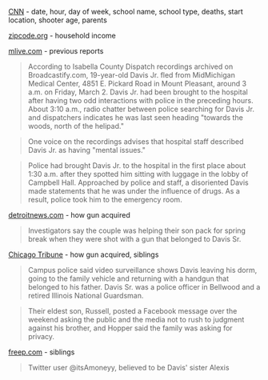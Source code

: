 [CNN](https://www.cnn.com/2018/03/02/us/central-michigan-university-shots-fired/index.html) - date, hour, day of week, school name, school type, deaths, start location, shooter age, parents

[zipcode.org](http://zipcode.org/city/MI/MOUNTPLEASANT) - household income

[mlive.com](http://www.mlive.com/news/bay-city/index.ssf/2018/03/cmu_shooter_james_davis_had_fl.html) - previous reports

> According to Isabella County Dispatch recordings archived on Broadcastify.com, 19-year-old Davis Jr. fled from MidMichigan Medical Center, 4851 E. Pickard Road in Mount Pleasant, around 3 a.m. on Friday, March 2. Davis Jr. had been brought to the hospital after having two odd interactions with police in the preceding hours.
> About 3:10 a.m., radio chatter between police searching for Davis Jr. and dispatchers indicates he was last seen heading "towards the woods, north of the helipad."

> One voice on the recordings advises that hospital staff described Davis Jr. as having "mental issues."

> Police had brought Davis Jr. to the hospital in the first place about 1:30 a.m. after they spotted him sitting with luggage in the lobby of Campbell Hall. Approached by police and staff, a disoriented Davis made statements that he was under the influence of drugs. As a result, police took him to the emergency room.

[detroitnews.com](https://www.detroitnews.com/story/news/michigan/2018/03/08/cmu-shooting-suspect-moved-hospital-jail/406489002/) - how gun acquired

> Investigators say the couple was helping their son pack for spring break when they were shot with a gun that belonged to Davis Sr.

[Chicago Tribune](http://www.chicagotribune.com/news/local/breaking/ct-met-central-michigan-shooting-james-davis-bond-20180305-story.html) - how gun acquired, siblings

> Campus police said video surveillance shows Davis leaving his dorm, going to the family vehicle and returning with a handgun that belonged to his father. Davis Sr. was a police officer in Bellwood and a retired Illinois National Guardsman.

> Their eldest son, Russell, posted a Facebook message over the weekend asking the public and the media not to rush to judgment against his brother, and Hopper said the family was asking for privacy.

[freep.com](https://www.freep.com/story/news/local/michigan/2018/03/04/sibling-accused-cmu-shooter-speaks/393306002/) - siblings

> Twitter user @itsAmoneyy, believed to be Davis' sister Alexis
